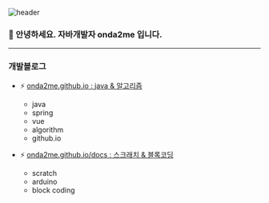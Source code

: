 ![header](https://capsule-render.vercel.app/api?type=Waving&color=0:e6e6ff,100:00001a&height=180&section=header&text=Hello!%20Onda2Me&fontSize=40&fontAlignY=35)


### 💬 안녕하세요. 자바개발자 onda2me 입니다.

<hr>     

### 개발블로그      

- ⚡ [onda2me.github.io : java & 알고리즘](https://onda2me.github.io/)  
  - java
  - spring
  - vue
  - algorithm
  - github.io

- ⚡ [onda2me.github.io/docs : 스크래치 & 블록코딩](https://onda2me.github.io/docs/)  
  - scratch 
  - arduino
  - block coding


<!--
**onda2me/onda2me** is a ✨ _special_ ✨ repository because its `README.md` (this file) appears on your GitHub profile.

Here are some ideas to get you started:

- 🔭 I’m currently working on ...
- 🌱 I’m currently learning ...
- 👯 I’m looking to collaborate on ...
- 🤔 I’m looking for help with ...
- 💬 Ask me about ...
- 📫 How to reach me: ...
- 😄 Pronouns: ...
- ⚡ Fun fact: ...
-->
